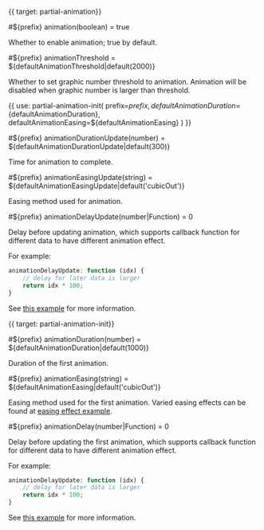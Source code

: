 {{ target: partial-animation}}

#${prefix} animation(boolean) = true

Whether to enable animation; true by default.


#${prefix} animationThreshold = ${defaultAnimationThreshold|default(2000)}

Whether to set graphic number threshold to animation. Animation will be disabled when graphic number is larger than threshold.


{{ use: partial-animation-init(
    prefix=${prefix},
    defaultAnimationDuration=${defaultAnimationDuration},
    defaultAnimationEasing=${defaultAnimationEasing}
) }}


#${prefix} animationDurationUpdate(number) = ${defaultAnimationDurationUpdate|default(300)}

Time for animation to complete.


#${prefix} animationEasingUpdate(string) = ${defaultAnimationEasingUpdate|default('cubicOut')}

Easing method used for animation.


#${prefix} animationDelayUpdate(number|Function) = 0

Delay before updating animation, which supports callback function for different data to have different animation effect.

For example:
```js
animationDelayUpdate: function (idx) {
    // delay for later data is larger
    return idx * 100;
}
```

See [this example](${galleryEditorPath}bar-animation-delay) for more information.

{{ target: partial-animation-init}}

#${prefix} animationDuration(number) = ${defaultAnimationDuration|default(1000)}

Duration of the first animation.

#${prefix} animationEasing(string) = ${defaultAnimationEasing|default('cubicOut')}

Easing method used for the first animation. Varied easing effects can be found at [easing effect example](${galleryViewPath}line-easing). 


#${prefix} animationDelay(number|Function) = 0

Delay before updating the first animation, which supports callback function for different data to have different animation effect.

For example:
```js
animationDelayUpdate: function (idx) {
    // delay for later data is larger
    return idx * 100;
}
```

See [this example](${galleryEditorPath}bar-animation-delay) for more information.
